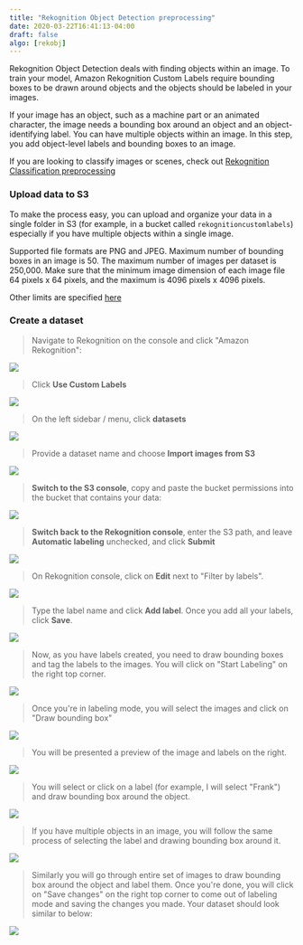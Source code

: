 ```yaml
---
title: "Rekognition Object Detection preprocessing"
date: 2020-03-22T16:41:13-04:00
draft: false
algo: [rekobj]
---
```

Rekognition Object Detection deals with finding objects within an image. To train your model, Amazon Rekognition Custom Labels require bounding boxes to be drawn around objects and the objects should be labeled in your images.

If your image has an object, such as a machine part or an animated character, the image needs a bounding box around an object and an object-identifying label. You can have multiple objects within an image. In this step, you add object-level labels and bounding boxes to an image.

If you are looking to classify images or scenes, check out [Rekognition Classification preprocessing](../rekogscenes)

### Upload data to S3

To make the process easy, you can upload and organize your data in a single folder in S3 (for example, in a bucket called ```rekognitioncustomlabels```) especially if you have multiple objects within a single image.

Supported file formats are PNG and JPEG. Maximum number of bounding boxes in an image is 50. The maximum number of images per dataset is 250,000. Make sure that the minimum image dimension of each image file 64 pixels x 64 pixels, and the maximum is 4096 pixels x 4096 pixels.

Other limits are specified [here](https://docs.aws.amazon.com/rekognition/latest/customlabels-dg/limits.html)

### Create a dataset

> Navigate to Rekognition on the console and click "Amazon Rekognition":

![](/images/navigatetorekognition.png)

> Click **Use Custom Labels**

![](/images/clickcustomlabels.png)

> On the left sidebar / menu, click **datasets**

![](/images/clickdatasetsmenu.png)

> Provide a dataset name and choose **Import images from S3**

![](/images/importimagesfroms3.png)

> **Switch to the S3 console**, copy and paste the bucket  permissions into the bucket that contains your data:

![](/images/pastebucketconfiguration.png)

> **Switch back to the Rekognition console**, enter the S3 path, and leave **Automatic labeling** unchecked, and click **Submit**

![](/images/enters3pathwithoutautomaticlabeling.png)

> On Rekognition console, click on **Edit** next to "Filter by labels".

![](/images/add-label-1.png)

>Type the label name and click **Add label**. Once you add all your labels, click **Save**.

![](/images/add-label-2.png)

>Now, as you have labels created, you need to draw bounding boxes and tag the labels to the images. You will click on "Start Labeling" on the right top corner.

![](/images/start-labeling.png)

>Once you're in labeling mode, you will select the images and click on "Draw bounding box"

![](/images/start-draw-bounding-box.png)

>You will be presented a preview of the image and labels on the right.

![](/images/bounding-box-before.png)

>You will select or click on a label (for example, I will select "Frank") and draw bounding box around the object.

![](/images/bounding-box-after.png)

>If you have multiple objects in an image, you will follow the same process of selecting the label and drawing bounding box around it.

![](/images/labeled-bounding-box-image.png)

>Similarly you will go through entire set of images to draw bounding box around the object and label them. Once you're done, you will click on "Save changes" on the right top corner to come out of labeling mode and saving the changes you made. Your dataset should look similar to below:

![](/images/labeled-bounding-box-finished.png)
